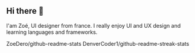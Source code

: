 ## Hi there 👋

I'am Zoé, UI designer from france. I really enjoy UI and UX design and learning languages and frameworks.

ZoeDero/github-readme-stats
DenverCoder1/github-readme-streak-stats

